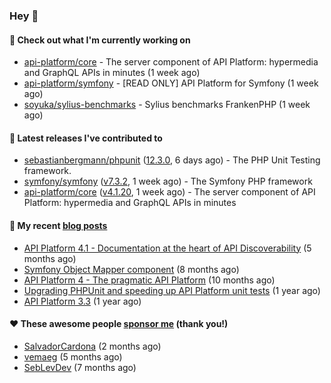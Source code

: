 ### Hey 👋

#### 👷 Check out what I'm currently working on

- [api-platform/core](https://github.com/api-platform/core) - The server component of API Platform: hypermedia and GraphQL APIs in minutes (1 week ago)
- [api-platform/symfony](https://github.com/api-platform/symfony) - [READ ONLY] API Platform for Symfony (1 week ago)
- [soyuka/sylius-benchmarks](https://github.com/soyuka/sylius-benchmarks) - Sylius benchmarks FrankenPHP (1 week ago)

#### 🔭 Latest releases I've contributed to

- [sebastianbergmann/phpunit](https://github.com/sebastianbergmann/phpunit) ([12.3.0](https://github.com/sebastianbergmann/phpunit/releases/tag/12.3.0), 6 days ago) - The PHP Unit Testing framework.
- [symfony/symfony](https://github.com/symfony/symfony) ([v7.3.2](https://github.com/symfony/symfony/releases/tag/v7.3.2), 1 week ago) - The Symfony PHP framework
- [api-platform/core](https://github.com/api-platform/core) ([v4.1.20](https://github.com/api-platform/core/releases/tag/v4.1.20), 1 week ago) - The server component of API Platform: hypermedia and GraphQL APIs in minutes

#### 📜 My recent [blog posts](https://soyuka.me)

- [API Platform 4.1 - Documentation at the heart of API Discoverability](https://soyuka.me/api-platform-4-1-documentation-heart-api-discoverability/) (5 months ago)
- [Symfony Object Mapper component](https://soyuka.me/symfony-object-mapper-component/) (8 months ago)
- [API Platform 4 - The pragmatic API Platform](https://soyuka.me/api-platform-4-the-pragmatic-api-platform/) (10 months ago)
- [Upgrading PHPUnit and speeding up API Platform unit tests](https://soyuka.me/upgrading-phpunit-and-speeding-up-api-platform-unit-tests/) (1 year ago)
- [API Platform 3.3](https://soyuka.me/api-platform-3.3/) (1 year ago)

#### ❤️ These awesome people [sponsor me](https://github.com/sponsors/soyuka) (thank you!)

- [SalvadorCardona](https://github.com/SalvadorCardona) (2 months ago)
- [vemaeg](https://github.com/vemaeg) (5 months ago)
- [SebLevDev](https://github.com/SebLevDev) (7 months ago)
